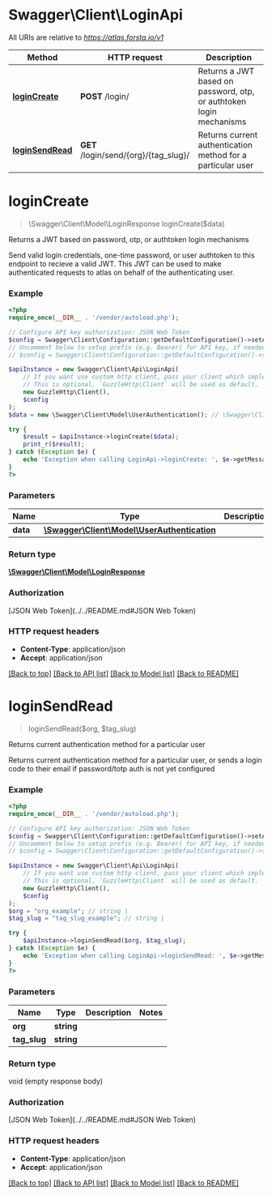 # Swagger\Client\LoginApi

All URIs are relative to *https://atlas.forsta.io/v1*

Method | HTTP request | Description
------------- | ------------- | -------------
[**loginCreate**](LoginApi.md#loginCreate) | **POST** /login/ | Returns a JWT based on password, otp, or authtoken login mechanisms
[**loginSendRead**](LoginApi.md#loginSendRead) | **GET** /login/send/{org}/{tag_slug}/ | Returns current authentication method for a particular user


# **loginCreate**
> \Swagger\Client\Model\LoginResponse loginCreate($data)

Returns a JWT based on password, otp, or authtoken login mechanisms

Send valid login credentials, one-time password, or user            authtoken to this endpoint to recieve a valid JWT. This JWT can be used to make            authenticated requests to atlas on behalf of the authenticating user.

### Example
```php
<?php
require_once(__DIR__ . '/vendor/autoload.php');

// Configure API key authorization: JSON Web Token
$config = Swagger\Client\Configuration::getDefaultConfiguration()->setApiKey('Authorization', 'YOUR_API_KEY');
// Uncomment below to setup prefix (e.g. Bearer) for API key, if needed
// $config = Swagger\Client\Configuration::getDefaultConfiguration()->setApiKeyPrefix('Authorization', 'Bearer');

$apiInstance = new Swagger\Client\Api\LoginApi(
    // If you want use custom http client, pass your client which implements `GuzzleHttp\ClientInterface`.
    // This is optional, `GuzzleHttp\Client` will be used as default.
    new GuzzleHttp\Client(),
    $config
);
$data = new \Swagger\Client\Model\UserAuthentication(); // \Swagger\Client\Model\UserAuthentication | 

try {
    $result = $apiInstance->loginCreate($data);
    print_r($result);
} catch (Exception $e) {
    echo 'Exception when calling LoginApi->loginCreate: ', $e->getMessage(), PHP_EOL;
}
?>
```

### Parameters

Name | Type | Description  | Notes
------------- | ------------- | ------------- | -------------
 **data** | [**\Swagger\Client\Model\UserAuthentication**](../Model/UserAuthentication.md)|  |

### Return type

[**\Swagger\Client\Model\LoginResponse**](../Model/LoginResponse.md)

### Authorization

[JSON Web Token](../../README.md#JSON Web Token)

### HTTP request headers

 - **Content-Type**: application/json
 - **Accept**: application/json

[[Back to top]](#) [[Back to API list]](../../README.md#documentation-for-api-endpoints) [[Back to Model list]](../../README.md#documentation-for-models) [[Back to README]](../../README.md)

# **loginSendRead**
> loginSendRead($org, $tag_slug)

Returns current authentication method for a particular user

Returns current authentication method for a particular user, or                               sends a login code to their email if password/totp auth is not                               yet configured

### Example
```php
<?php
require_once(__DIR__ . '/vendor/autoload.php');

// Configure API key authorization: JSON Web Token
$config = Swagger\Client\Configuration::getDefaultConfiguration()->setApiKey('Authorization', 'YOUR_API_KEY');
// Uncomment below to setup prefix (e.g. Bearer) for API key, if needed
// $config = Swagger\Client\Configuration::getDefaultConfiguration()->setApiKeyPrefix('Authorization', 'Bearer');

$apiInstance = new Swagger\Client\Api\LoginApi(
    // If you want use custom http client, pass your client which implements `GuzzleHttp\ClientInterface`.
    // This is optional, `GuzzleHttp\Client` will be used as default.
    new GuzzleHttp\Client(),
    $config
);
$org = "org_example"; // string | 
$tag_slug = "tag_slug_example"; // string | 

try {
    $apiInstance->loginSendRead($org, $tag_slug);
} catch (Exception $e) {
    echo 'Exception when calling LoginApi->loginSendRead: ', $e->getMessage(), PHP_EOL;
}
?>
```

### Parameters

Name | Type | Description  | Notes
------------- | ------------- | ------------- | -------------
 **org** | **string**|  |
 **tag_slug** | **string**|  |

### Return type

void (empty response body)

### Authorization

[JSON Web Token](../../README.md#JSON Web Token)

### HTTP request headers

 - **Content-Type**: application/json
 - **Accept**: application/json

[[Back to top]](#) [[Back to API list]](../../README.md#documentation-for-api-endpoints) [[Back to Model list]](../../README.md#documentation-for-models) [[Back to README]](../../README.md)

